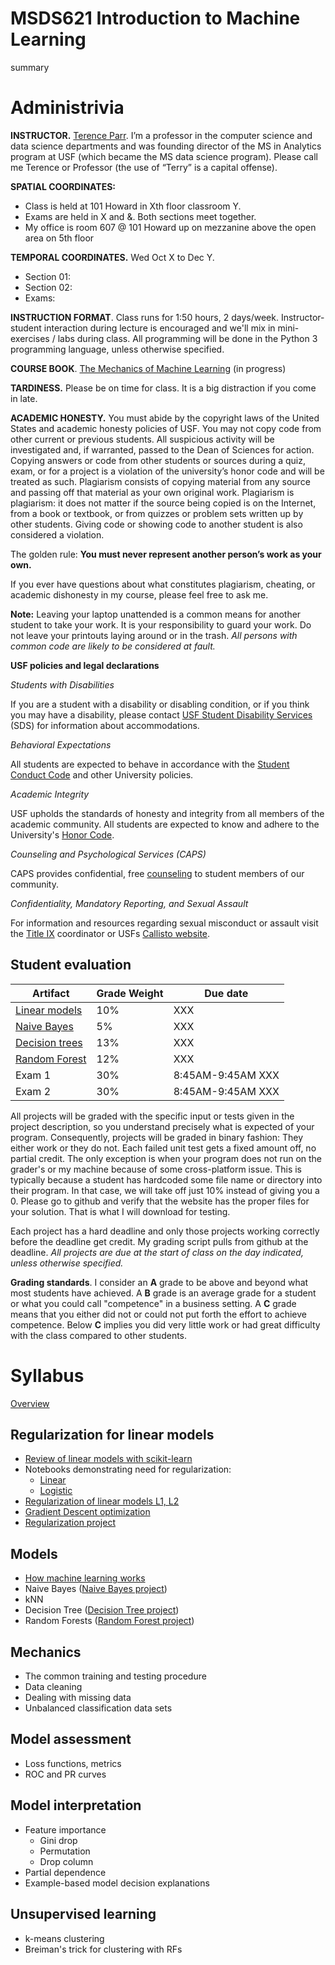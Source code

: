 # MSDS621 Introduction to Machine Learning

summary

# Administrivia

**INSTRUCTOR.** [Terence Parr](http://parrt.cs.usfca.edu). I’m a professor in the computer science and data science departments and was founding director of the MS in Analytics program at USF (which became the MS data science program).  Please call me Terence or Professor (the use of “Terry” is a capital offense).

**SPATIAL COORDINATES:**<br>

* Class is held at 101 Howard in Xth floor classroom Y.
* Exams are held in X and &. Both sections meet together.
* My office is room 607 @ 101 Howard up on mezzanine above the open area on 5th floor

**TEMPORAL COORDINATES.** Wed Oct X to Dec Y.

* Section 01: 
* Section 02: 
* Exams: 

**INSTRUCTION FORMAT**. Class runs for 1:50 hours, 2 days/week. Instructor-student interaction during lecture is encouraged and we'll mix in mini-exercises / labs during class. All programming will be done in the Python 3 programming language, unless otherwise specified.

**COURSE BOOK**. [The Mechanics of Machine Learning](https://mlbook.explained.ai/) (in progress)

**TARDINESS.** Please be on time for class. It is a big distraction if you come in late.

**ACADEMIC HONESTY.** You must abide by the copyright laws of the United States and academic honesty policies of USF. You may not copy code from other current or previous students. All suspicious activity will be investigated and, if warranted, passed to the Dean of Sciences for action.  Copying answers or code from other students or sources during a quiz, exam, or for a project is a violation of the university’s honor code and will be treated as such. Plagiarism consists of copying material from any source and passing off that material as your own original work. Plagiarism is plagiarism: it does not matter if the source being copied is on the Internet, from a book or textbook, or from quizzes or problem sets written up by other students. Giving code or showing code to another student is also considered a violation.

The golden rule: **You must never represent another person’s work as your own.**

If you ever have questions about what constitutes plagiarism, cheating, or academic dishonesty in my course, please feel free to ask me.

**Note:** Leaving your laptop unattended is a common means for another student to take your work. It is your responsibility to guard your work. Do not leave your printouts laying around or in the trash. *All persons with common code are likely to be considered at fault.*

**USF policies and legal declarations**

*Students with Disabilities*

If you are a student with a disability or disabling condition, or if you think you may have a disability, please contact <a href="/sds">USF Student Disability Services</a> (SDS) for information about accommodations.

*Behavioral Expectations*

All students are expected to behave in accordance with the <a href="/fogcutter">Student Conduct Code</a> and other University policies.

*Academic Integrity*

USF upholds the standards of honesty and integrity from all members of the academic community. All students are expected to know and adhere to the University's <a href="/academic-integrity/">Honor Code</a>.

*Counseling and Psychological Services (CAPS)*

CAPS provides confidential, free <a href="/student-health-safety/caps">counseling</a> to student members of our community.

*Confidentiality, Mandatory Reporting, and Sexual Assault*

For information and resources regarding sexual misconduct or assault visit the <a href="/TITLE-IX">Title IX</a> coordinator or USFs <a href="http://usfca.callistocampus.org" target="_blank">Callisto website</a>.

## Student evaluation

| Artifact | Grade Weight | Due date |
|--------|--------|--------|
|[Linear models](https://github.com/parrt/msds621/raw/master/projects/linreg/linreg.pdf)| 10%| XXX |
|[Naive Bayes](https://github.com/parrt/msds621/raw/master/projects/bayes/bayes.pdf) | 5% | XXX |
|[Decision trees]() | 13% | XXX |
|[Random Forest]() | 12% | XXX |
|Exam 1| 30%| 8:45AM-9:45AM XXX |
|Exam 2| 30%| 8:45AM-9:45AM XXX |

All projects will be graded with the specific input or tests given in the project description, so you understand precisely what is expected of your program. Consequently, projects will be graded in binary fashion: They either work or they do not. Each failed unit test gets a fixed amount off, no partial credit. The only exception is when your program does not run on the grader's or my machine because of some cross-platform issue. This is typically because a student has hardcoded some file name or directory into their program. In that case, we will take off just 10% instead of giving you a 0. Please go to github and verify that the website has the proper files for your solution. That is what I will download for testing.

Each project has a hard deadline and only those projects working correctly before the deadline get credit.  My grading script pulls from github at the deadline.  *All projects are due at the start of class on the day indicated, unless otherwise specified.*

**Grading standards**. I consider an **A** grade to be above and beyond what most students have achieved. A **B** grade is an average grade for a student or what you could call "competence" in a business setting. A **C** grade means that you either did not or could not put forth the effort to achieve competence. Below **C** implies you did very little work or had great difficulty with the class compared to other students.

# Syllabus

[Overview]()
 
## Regularization for linear models

* [Review of linear models with scikit-learn](https://github.com/parrt/msds621/blob/master/notebooks/linear-models/sklearn-linear-models.ipynb)
* Notebooks demonstrating need for regularization:
  * [Linear](https://github.com/parrt/msds621/blob/master/notebooks/linear-models/regressor-regularization.ipynb)
  * [Logistic](https://github.com/parrt/msds621/blob/master/notebooks/linear-models/classifier-regularization.ipynb)
* [Regularization of linear models L1, L2]()
* [Gradient Descent optimization]()
* [Regularization project](https://github.com/parrt/msds621/raw/master/projects/linreg/linreg.pdf)

## Models

* [How machine learning works]()
* Naive Bayes ([Naive Bayes project](https://github.com/parrt/msds621/raw/master/projects/bayes/bayes.pdf))
* kNN
* Decision Tree ([Decision Tree project]())
* Random Forests ([Random Forest project]())

## Mechanics

* The common training and testing procedure
* Data cleaning
* Dealing with missing data
* Unbalanced classification data sets

## Model assessment

* Loss functions, metrics
* ROC and PR curves

## Model interpretation

* Feature importance
  * Gini drop 
  * Permutation
  * Drop column
* Partial dependence
* Example-based model decision explanations

## Unsupervised learning

* k-means clustering
* Breiman's trick for clustering with RFs
